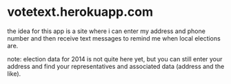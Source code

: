 votetext.herokuapp.com
======================

the idea for this app is a site where i can enter my address and phone number and then receive text messages to remind me when local elections are.

note: election data for 2014 is not quite here yet, but you can still enter your address and find your representatives and associated data (address and the like).
